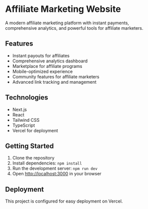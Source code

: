# Affiliate Marketing Website

A modern affiliate marketing platform with instant payments, comprehensive analytics, and powerful tools for affiliate marketers.

## Features

- Instant payouts for affiliates
- Comprehensive analytics dashboard
- Marketplace for affiliate programs
- Mobile-optimized experience
- Community features for affiliate marketers
- Advanced link tracking and management

## Technologies

- Next.js
- React
- Tailwind CSS
- TypeScript
- Vercel for deployment

## Getting Started

1. Clone the repository
2. Install dependencies: `npm install`
3. Run the development server: `npm run dev`
4. Open [http://localhost:3000](http://localhost:3000) in your browser

## Deployment

This project is configured for easy deployment on Vercel.
